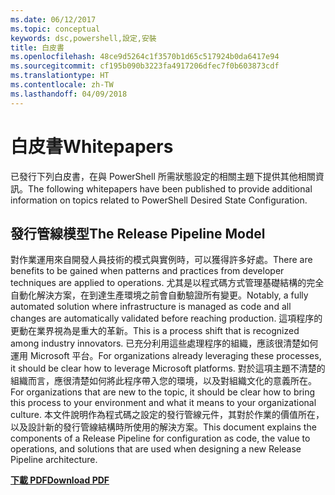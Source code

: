 ```yaml
---
ms.date: 06/12/2017
ms.topic: conceptual
keywords: dsc,powershell,設定,安裝
title: 白皮書
ms.openlocfilehash: 48ce9d5264c1f3570b1d65c517924b0da6417e94
ms.sourcegitcommit: cf195b090b3223fa4917206dfec7f0b603873cdf
ms.translationtype: HT
ms.contentlocale: zh-TW
ms.lasthandoff: 04/09/2018
---
```

# <a name="whitepapers"></a><span data-ttu-id="e31f4-103">白皮書</span><span class="sxs-lookup"><span data-stu-id="e31f4-103">Whitepapers</span></span>

<span data-ttu-id="e31f4-104">已發行下列白皮書，在與 PowerShell 所需狀態設定的相關主題下提供其他相關資訊。</span><span class="sxs-lookup"><span data-stu-id="e31f4-104">The following whitepapers have been published to provide additional information on topics related to PowerShell Desired State Configuration.</span></span>

## <a name="the-release-pipeline-model"></a><span data-ttu-id="e31f4-105">發行管線模型</span><span class="sxs-lookup"><span data-stu-id="e31f4-105">The Release Pipeline Model</span></span>
<span data-ttu-id="e31f4-106">對作業運用來自開發人員技術的模式與實例時，可以獲得許多好處。</span><span class="sxs-lookup"><span data-stu-id="e31f4-106">There are benefits to be gained when patterns and practices from developer techniques are applied to operations.</span></span> <span data-ttu-id="e31f4-107">尤其是以程式碼方式管理基礎結構的完全自動化解決方案，在到達生產環境之前會自動驗證所有變更。</span><span class="sxs-lookup"><span data-stu-id="e31f4-107">Notably, a fully automated solution where infrastructure is managed as code and all changes are automatically validated before reaching production.</span></span> <span data-ttu-id="e31f4-108">這項程序的更動在業界視為是重大的革新。</span><span class="sxs-lookup"><span data-stu-id="e31f4-108">This is a process shift that is recognized among industry innovators.</span></span> <span data-ttu-id="e31f4-109">已充分利用這些處理程序的組織，應該很清楚如何運用 Microsoft 平台。</span><span class="sxs-lookup"><span data-stu-id="e31f4-109">For organizations already leveraging these processes, it should be clear how to leverage Microsoft platforms.</span></span> <span data-ttu-id="e31f4-110">對於這項主題不清楚的組織而言，應很清楚如何將此程序帶入您的環境，以及對組織文化的意義所在。</span><span class="sxs-lookup"><span data-stu-id="e31f4-110">For organizations that are new to the topic, it should be clear how to bring this process to your environment and what it means to your organizational culture.</span></span> <span data-ttu-id="e31f4-111">本文件說明作為程式碼之設定的發行管線元件，其對於作業的價值所在，以及設計新的發行管線結構時所使用的解決方案。</span><span class="sxs-lookup"><span data-stu-id="e31f4-111">This document explains the components of a Release Pipeline for configuration as code, the value to operations, and solutions that are used when designing a new Release Pipeline architecture.</span></span>

<span data-ttu-id="e31f4-112">**[下載 PDF](http://aka.ms/thereleasepipelinemodelpdf)**</span><span class="sxs-lookup"><span data-stu-id="e31f4-112">**[Download PDF](http://aka.ms/thereleasepipelinemodelpdf)**</span></span>